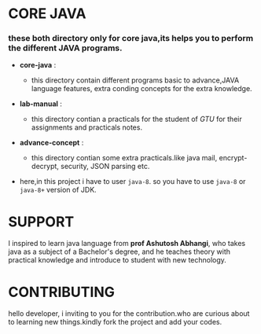 # CORE JAVA
### these both directory only for core java,its helps you to perform the different JAVA programs.

 - **core-java** :
    - this directory contain different programs basic to advance,JAVA language features, extra conding concepts for the extra knowledge.
 - **lab-manual** :
    - this directory contian a practicals for the student of _GTU_ for their assignments and practicals notes.
 - **advance-concept** :
    - this directory contian some extra practicals.like java mail, encrypt-decrypt, security, JSON parsing etc.

 - here,in this project i have to user `java-8`. so you have to use `java-8` or `java-8+` version of JDK.

# SUPPORT
I inspired to learn java language from **prof Ashutosh Abhangi**, who takes java as a subject of a Bachelor's degree, and he teaches theory with practical knowledge and introduce to student with new technology.

# CONTRIBUTING
hello developer, i inviting to you for the contribution.who are curious about to learning new things.kindly fork the project and add your codes.
